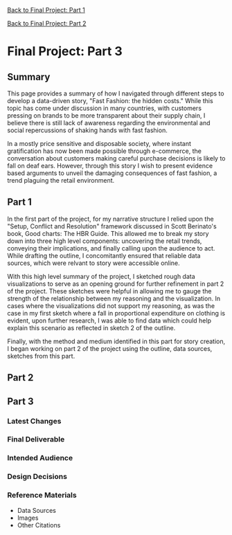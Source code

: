 [Back to Final Project: Part 1](/finalproject1.md)

[Back to Final Project: Part 2](/finalproject2.md)

# Final Project: Part 3

## Summary

This page provides a summary of how I navigated through different steps to develop a data-driven story, "Fast Fashion: the hidden costs." While this topic has come under discussion in many countries, with customers pressing on brands to be more transparent about their supply chain, I believe there is still lack of awareness regarding the environmental and social repercussions of shaking hands with fast fashion. 

In a mostly price sensitive and disposable society, where instant gratification has now been made possible through e-commerce, the conversation about customers making careful purchase decisions is likely to fall on deaf ears. However, through this story I wish to present evidence based arguments to unveil the damaging consequences of fast fashion, a trend plaguing the retail environment.  

## Part 1

In the first part of the project, for my narrative structure I relied upon the "Setup, Conflict and Resolution" framework discussed in Scott Berinato's book, Good charts: The HBR Guide. This allowed me to break my story down into three high level components: uncovering the retail trends, conveying their implications, and finally calling upon the audience to act. While drafting the outline, I concomitantly ensured that reliable data sources, which were relvant to story were accessible online.

With this high level summary of the project, I sketched rough data visualizations to serve as an opening ground for further refinement in part 2 of the project. These sketches were helpful in allowing me to gauge the strength of the relationship between my reasoning and the visualization. In cases where the visualizations did not support my reasoning, as was the case in my first sketch where a fall in proportional expenditure on clothing is evident, upon further research, I was able to find data which could help explain this scenario as reflected in sketch 2 of the outline.

Finally, with the method and medium identified in this part for story creation, I began working on part 2 of the project using the outline, data sources, sketches from this part.

## Part 2

## Part 3

### Latest Changes

### Final Deliverable

### Intended Audience

### Design Decisions

### Reference Materials
* Data Sources
* Images
* Other Citations
